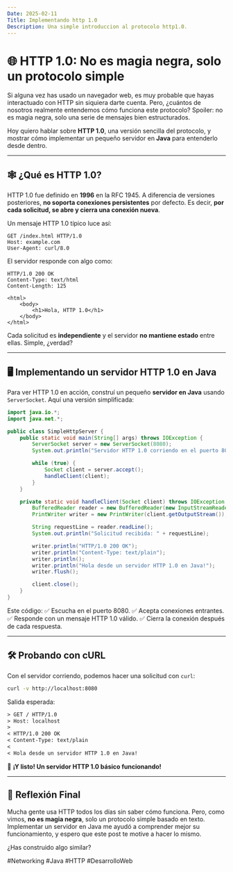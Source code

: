 ```yaml
---
Date: 2025-02-11
Title: Implementando http 1.0
Description: Una simple introduccion al protocolo http1.0.
---
```


# 🌐 HTTP 1.0: No es magia negra, solo un protocolo simple  

Si alguna vez has usado un navegador web, es muy probable que hayas interactuado con HTTP sin
siquiera darte cuenta.
Pero, ¿cuántos de nosotros realmente entendemos cómo funciona este protocolo?
Spoiler:
no es magia negra, solo una serie de mensajes bien estructurados.  

Hoy quiero hablar sobre **HTTP 1.0**, una versión sencilla del protocolo, y mostrar cómo
implementar un pequeño servidor en **Java** para entenderlo desde dentro.  

---

## 🕸️ **¿Qué es HTTP 1.0?**  

HTTP 1.0 fue definido en **1996** en la RFC 1945.
A diferencia de versiones posteriores, **no soporta conexiones persistentes** por defecto.
Es decir, **por cada solicitud, se abre y cierra una conexión nueva**.  

Un mensaje HTTP 1.0 típico luce así:  

```HTTP
GET /index.html HTTP/1.0
Host: example.com
User-Agent: curl/8.0
```

El servidor responde con algo como:  

```HTTP
HTTP/1.0 200 OK
Content-Type: text/html
Content-Length: 125

<html>
    <body>
        <h1>Hola, HTTP 1.0</h1>
    </body>
</html>
```

Cada solicitud es **independiente** y el servidor **no mantiene estado** entre ellas.
Simple, ¿verdad?  

---

## 🖥️ **Implementando un servidor HTTP 1.0 en Java**  

Para ver HTTP 1.0 en acción, construí un pequeño **servidor en Java** usando `ServerSocket`.
Aquí una versión simplificada:  

```java
import java.io.*;
import java.net.*;

public class SimpleHttpServer {
    public static void main(String[] args) throws IOException {
        ServerSocket server = new ServerSocket(8080);
        System.out.println("Servidor HTTP 1.0 corriendo en el puerto 8080...");

        while (true) {
            Socket client = server.accept();
            handleClient(client);
        }
    }

    private static void handleClient(Socket client) throws IOException {
        BufferedReader reader = new BufferedReader(new InputStreamReader(client.getInputStream()));
        PrintWriter writer = new PrintWriter(client.getOutputStream());

        String requestLine = reader.readLine();
        System.out.println("Solicitud recibida: " + requestLine);

        writer.println("HTTP/1.0 200 OK");
        writer.println("Content-Type: text/plain");
        writer.println();
        writer.println("Hola desde un servidor HTTP 1.0 en Java!");
        writer.flush();

        client.close();
    }
}
```

Este código:
✅ Escucha en el puerto 8080.
✅ Acepta conexiones entrantes.
✅ Responde con un mensaje HTTP 1.0 válido.
✅ Cierra la conexión después de cada respuesta.  

---

## 🛠️ **Probando con cURL**  

Con el servidor corriendo, podemos hacer una solicitud con `curl`:  

```bash
curl -v http://localhost:8080
```

Salida esperada:  

```txt
> GET / HTTP/1.0
> Host: localhost
> 
< HTTP/1.0 200 OK
< Content-Type: text/plain
< 
< Hola desde un servidor HTTP 1.0 en Java!
```

🎯 **¡Y listo!
Un servidor HTTP 1.0 básico funcionando!**  

---

## 🚀 **Reflexión Final**  

Mucha gente usa HTTP todos los días sin saber cómo funciona.
Pero, como vimos, **no es magia negra**, solo un protocolo simple basado en texto.
Implementar un servidor en Java me ayudó a comprender mejor su funcionamiento, y espero que
este post te motive a hacer lo mismo.  

¿Has construido algo similar?  

#Networking #Java #HTTP #DesarrolloWeb
